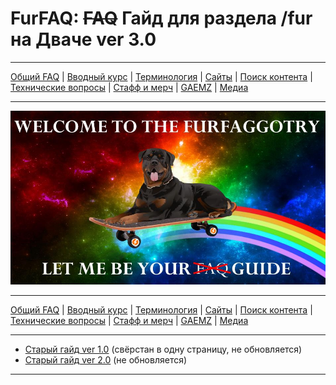 # FurFAQ: ~~FAQ~~ Гайд для раздела /fur на Дваче ver 3.0

---

[Общий FAQ](faq.md) | [Вводный курс](intro.md) | [Терминология](gloss.md) | [Сайты](sites.md) | [Поиск контента](content.md) | [Технические вопросы](tech.md) | [Стафф и мерч](stuff.md) | [GAEMZ](gaemz.md) | [Медиа](media.md) 

---

![Welcome](img/banner_small.jpg)

---

[Общий FAQ](faq.md) | [Вводный курс](intro.md) | [Терминология](gloss.md) | [Сайты](sites.md) | [Поиск контента](content.md) | [Технические вопросы](tech.md) | [Стафф и мерч](stuff.md) | [GAEMZ](gaemz.md) | [Медиа](media.md) 

---

* [Старый гайд ver 1.0](ver%201.0/README.md) (свёрстан в одну страницу, не обновляется)
* [Старый гайд ver 2.0](ver%202.0/README.md) (не обновляется)

---
